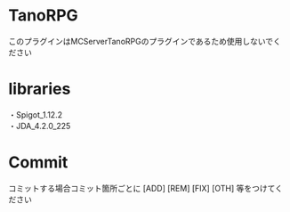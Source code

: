 # TanoRPG
 このプラグインはMCServerTanoRPGのプラグインであるため使用しないでください
   
# libraries
 ・Spigot_1.12.2  
 ・JDA_4.2.0_225
 
# Commit
 コミットする場合コミット箇所ごとに [ADD] [REM] [FIX] [OTH] 等をつけてください
